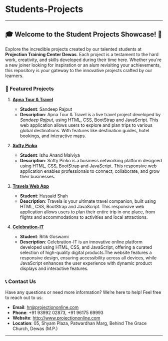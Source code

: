 # Students-Projects

---

## 🎓 Welcome to the Student Projects Showcase! 🚀

Explore the incredible projects created by our talented students at **Projection Training Center Dewas**. Each project is a testament to the hard work, creativity, and skills developed during their time here. Whether you're a new joiner looking for inspiration or an alum revisiting your achievements, this repository is your gateway to the innovative projects crafted by our learners.



### 🌟 Featured Projects

1. **[Apna Tour & Travel](https://projection13.github.io/sandeep-rajput.apna-tour-travel/)**
   - **Student**: Sandeep Rajput
   - **Description**: Apna Tour & Travel is a live travel project developed by *Sandeep Rajput*, using HTML, CSS, BootStrap and JavaScript. This web application allows users to explore and plan trips to various global destinations. With features like destination guides, hotel bookings, and interactive maps. 

2. **[Softy Pinko](https://ishu456.github.io/CLIENT-WEBSITE/)**
   - **Student**: Ishu Anand Malviya
   - **Description**: Softy Pinko is a business networking platform designed using HTML, CSS, BootStrap and JavaScript. This responsive web application enables professionals to connect, collaborate, and grow their businesses.

3. **[Travela Web App](https://projection13.github.io/hussaid_shah/)**
   - **Student**: Hussaid Shah
   - **Description**: Travela is your ultimate travel companion, built using HTML, CSS, BootStrap and JavaScript. This responsive web application allows users to plan their entire trip in one place, from flights and accommodations to activities and local attractions. 

4. **[Celebration-IT](https://projection13.github.io/ritik-goswami23-celebration-IT/)**
   - **Student**: Ritik Goswami
   - **Description**: Celebration-IT is an innovative online platform developed using HTML, CSS, and JavaScript, offering a curated selection of high-quality digital products.The website features a responsive design, ensuring accessibility across all devices, while JavaScript enhances the user experience with dynamic product displays and interactive features. 





### 📞 Contact Us

Have any questions or need more information? We’re here to help! Feel free to reach out to us:

- **Email**: hr@projectiononline.com
- **Phone**: +91 93992 02873, +91 96175 69993
- **Website**: http://www.projectiononline.com
- **Location**: 05, Shyam Plaza, Patwardhan Marg, Behind The Grace Church, Dewas (M.P.)


-----
